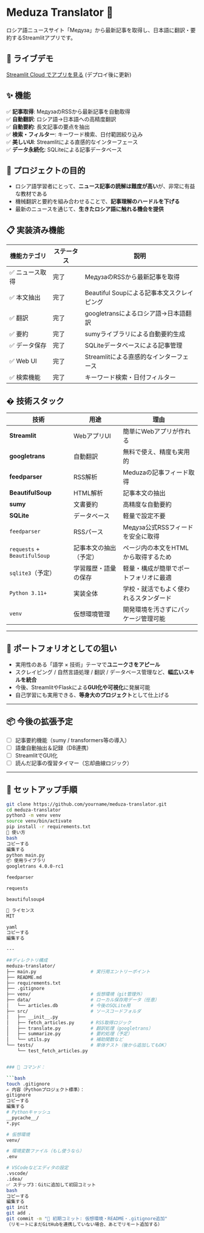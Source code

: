 # Meduza Translator 📰

ロシア語ニュースサイト「Медуза」から最新記事を取得し、日本語に翻訳・要約するStreamlitアプリです。

## 🚀 ライブデモ
[Streamlit Cloud でアプリを見る](https://meduza-translator-dndc7zngz5jralyhlz7ojm.streamlit.app/) (デプロイ後に更新)

## ✨ 機能

✅ **記事取得**: МедузаのRSSから最新記事を自動取得  
✅ **自動翻訳**: ロシア語→日本語への高精度翻訳  
✅ **自動要約**: 長文記事の要点を抽出  
✅ **検索・フィルター**: キーワード検索、日付範囲絞り込み  
✅ **美しいUI**: Streamlitによる直感的なインターフェース  
✅ **データ永続化**: SQLiteによる記事データベース  

## 🎯 プロジェクトの目的

- ロシア語学習者にとって、**ニュース記事の読解は難度が高い**が、非常に有益な教材である
- 機械翻訳と要約を組み合わせることで、**記事理解のハードルを下げる**
- 最新のニュースを通じて、**生きたロシア語に触れる機会を提供**

## 📋 実装済み機能

| 機能カテゴリ | ステータス | 説明 |
|--------------|------------|------|
| ✅ ニュース取得 | 完了 | МедузаのRSSから最新記事を取得 |
| ✅ 本文抽出 | 完了 | Beautiful Soupによる記事本文スクレイピング |
| ✅ 翻訳 | 完了 | googletransによるロシア語→日本語翻訳 |
| ✅ 要約 | 完了 | sumyライブラリによる自動要約生成 |
| ✅ データ保存 | 完了 | SQLiteデータベースによる記事管理 |
| ✅ Web UI | 完了 | Streamlitによる直感的なインターフェース |
| ✅ 検索機能 | 完了 | キーワード検索・日付フィルター |

## �️ 技術スタック

| 技術 | 用途 | 理由 |
|------|------|------|
| **Streamlit** | WebアプリUI | 簡単にWebアプリが作れる |
| **googletrans** | 自動翻訳 | 無料で使え、精度も実用的 |
| **feedparser** | RSS解析 | Meduzaの記事フィード取得 |
| **BeautifulSoup** | HTML解析 | 記事本文の抽出 |
| **sumy** | 文書要約 | 高精度な自動要約 |
| **SQLite** | データベース | 軽量で設定不要 |
| `feedparser` | RSSパース | Медуза公式RSSフィードを安全に取得 |
| `requests` + `BeautifulSoup` | 記事本文の抽出（予定） | ページ内の本文をHTMLから取得するため |
| `sqlite3`（予定） | 学習履歴・語彙の保存 | 軽量・構成が簡単でポートフォリオに最適 |
| `Python 3.11+` | 実装全体 | 学校・就活でもよく使われるスタンダード |
| `venv` | 仮想環境管理 | 開発環境を汚さずにパッケージ管理可能 |

---

## 🧠 ポートフォリオとしての狙い

- 実用性のある「語学 × 技術」テーマで**ユニークさをアピール**
- スクレイピング / 自然言語処理 / 翻訳 / データベース管理など、**幅広いスキルを統合**
- 今後、StreamlitやFlaskによる**GUI化や可視化**に発展可能
- 自己学習にも実用できる、**等身大のプロジェクト**として仕上げる

---

## 📦 今後の拡張予定

- [ ] 記事要約機能（sumy / transformers等の導入）
- [ ] 語彙自動抽出＆記録（DB連携）
- [ ] StreamlitでGUI化
- [ ] 読んだ記事の復習タイマー（忘却曲線ロジック）

---

## 🔧 セットアップ手順

```bash
git clone https://github.com/yourname/meduza-translator.git
cd meduza-translator
python3 -m venv venv
source venv/bin/activate
pip install -r requirements.txt
🚀 使い方
bash
コピーする
編集する
python main.py
📦 使用ライブラリ
googletrans 4.0.0-rc1

feedparser

requests

beautifulsoup4

📝 ライセンス
MIT

yaml
コピーする
編集する

---

##ディレクトリ構成
meduza-translator/
├── main.py                    # 実行用エントリーポイント
├── README.md
├── requirements.txt
├── .gitignore
├── venv/                      # 仮想環境（git管理外）
├── data/                      # ローカル保存用データ（任意）
│   └── articles.db            # 今後のSQLite用
├── src/                       # ソースコードフォルダ
│   ├── __init__.py
│   ├── fetch_articles.py      # RSS取得ロジック
│   ├── translate.py           # 翻訳処理（googletrans）
│   ├── summarize.py           # 要約処理（予定）
│   └── utils.py               # 補助関数など
└── tests/                     # 単体テスト（後から追加してもOK）
    └── test_fetch_articles.py


### 🔧 コマンド：

```bash
touch .gitignore
✍️ 内容（Pythonプロジェクト標準）：
gitignore
コピーする
編集する
# Pythonキャッシュ
__pycache__/
*.pyc

# 仮想環境
venv/

# 環境変数ファイル（もし使うなら）
.env

# VSCodeなどエディタの設定
.vscode/
.idea/
✅ ステップ3：Gitに追加して初回コミット
bash
コピーする
編集する
git init
git add .
git commit -m "🎉 初期コミット: 仮想環境・README・.gitignore追加"
（リモートにまだGitHubを連携していない場合、あとでリモート追加する）


